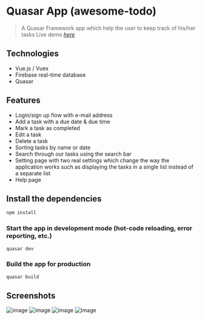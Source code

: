 # Quasar App (awesome-todo)

> A Quasar Framework app which help the user to keep track of his/her tasks
> Live demo [_here_](https://awesometodo.netlify.app/)

## Technologies

- Vue.js / Vuex
- Firebase real-time database
- Quasar

## Features
- Login/sign up flow with e-mail address
- Add a task with a due date & due time
- Mark a task as completed
- Edit a task
- Delete a task
- Sorting tasks by name or date
- Search through our tasks using the search bar
- Setting page with two real settings which change the way the application works such as displaying the tasks in a single list instead of a separate list
- Help page


## Install the dependencies
```bash
npm install
```

### Start the app in development mode (hot-code reloading, error reporting, etc.)
```bash
quasar dev
```


### Build the app for production
```bash
quasar build
```

## Screenshots

![image](https://user-images.githubusercontent.com/48249708/118305494-e6805500-b49c-11eb-8be3-365fd2291ad6.png)
![image](https://user-images.githubusercontent.com/48249708/118305754-42e37480-b49d-11eb-9da5-42a2813af898.png)
![image](https://user-images.githubusercontent.com/48249708/118305790-51319080-b49d-11eb-9426-29611d9cac5e.png)
![image](https://user-images.githubusercontent.com/48249708/118305846-67d7e780-b49d-11eb-8c69-666c5db9de9c.png)




